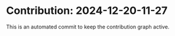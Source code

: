 # Contribution: 2024-12-20-11-27
This is an automated commit to keep the contribution graph active.
